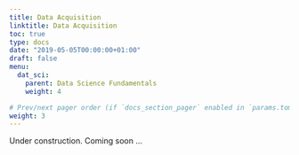 ```yaml
---
title: Data Acquisition
linktitle: Data Acquisition
toc: true
type: docs
date: "2019-05-05T00:00:00+01:00"
draft: false
menu:
  dat_sci:
    parent: Data Science Fundamentals
    weight: 4

# Prev/next pager order (if `docs_section_pager` enabled in `params.toml`)
weight: 3
---
```


Under construction. Coming soon ...
